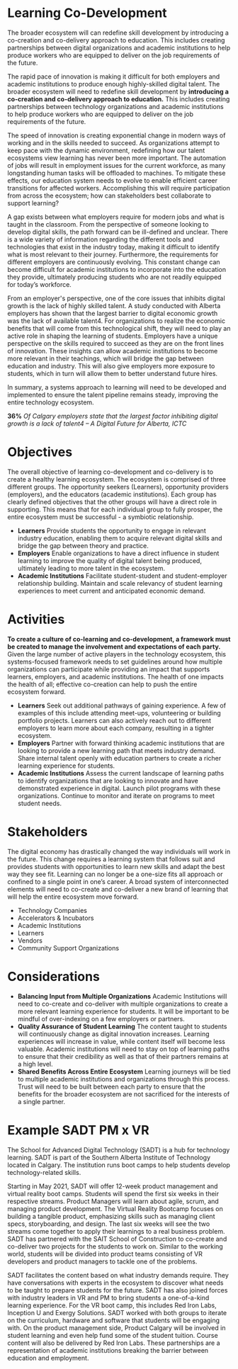 # Learning Co-Development
The broader ecosystem will can redefine skill development by introducing a co-creation and co-delivery approach to education. This includes creating partnerships between digital organizations and academic institutions to help produce workers who are equipped to deliver on the job requirements of the future.

The rapid pace of innovation is making it difficult for both employers and academic institutions to produce enough highly-skilled digital talent. The broader ecosystem will need to redefine skill development by **introducing a co-creation and co-delivery approach to education.** This includes creating partnerships between technology organizations and academic institutions to help produce workers who are equipped to deliver on the job requirements of the future.

The speed of innovation is creating exponential change in modern ways of working and in the skills needed to succeed. As organizations attempt to keep pace with the dynamic environment, redefining how our talent ecosystems view learning has never been more important. The automation of jobs will result in employment issues for the current workforce, as many longstanding human tasks will be offloaded to machines. To mitigate these effects, our education system needs to evolve to enable efficient career transitions for affected workers. Accomplishing this will require participation from across the ecosystem; how can stakeholders best collaborate to support learning?

A gap exists between what employers require for modern jobs and what is taught in the classroom. From the perspective of someone looking to develop digital skills, the path forward can be ill-defined and unclear. There is a wide variety of information regarding the different tools and technologies that exist in the industry today, making it difficult to identify what is most relevant to their journey. Furthermore, the requirements for different employers are continuously evolving. This constant change can become difficult for academic institutions to incorporate into the education they provide, ultimately producing students who are not readily equipped for today’s workforce.

From an employer's perspective, one of the core issues that inhibits digital growth is the lack of highly skilled talent. A study conducted with Alberta employers has shown that the largest barrier to digital economic growth was the lack of available talent4. For organizations to realize the economic benefits that will come from this technological shift, they will need to play an active role in shaping the learning of students. Employers have a unique perspective on the skills required to succeed as they are on the front lines of innovation. These insights can allow academic institutions to become more relevant in their teachings, which will bridge the gap between education and industry. This will also give employers more exposure to students, which in turn will allow them to better understand future hires.

In summary, a systems approach to learning will need to be developed and implemented to ensure the talent pipeline remains steady, improving the entire technology ecosystem.

**36%** *Of Calgary employers state that the largest factor inhibiting digital growth is a lack of talent4	– A Digital Future for Alberta, ICTC*

# Objectives
The overall objective of learning co-development and co-delivery is to create a healthy learning ecosystem. The ecosystem is comprised of three different groups. The opportunity seekers (Learners), opportunity providers (employers), and the educators (academic institutions). Each group has clearly defined objectives that the other groups will have a direct role in supporting. This means that for each individual group to fully prosper, the entire ecosystem must be successful - a symbiotic relationship. 
* **Learners** Provide students the opportunity to engage in relevant industry education, enabling them to acquire relevant digital skills and bridge the gap between theory and practice.
* **Employers** Enable organizations to have a direct influence in student learning to improve the quality of digital talent being produced, ultimately leading to more talent in the ecosystem.
* **Academic Institutions** Facilitate student-student and student-employer relationship building. Maintain and scale relevancy of student learning experiences to meet current and anticipated economic demand.

# Activities
**To create a culture of co-learning and co-development, a framework must be created to manage the involvement and expectations of each party.** Given the large number of active players in the technology ecosystem, this systems-focused framework needs to set guidelines around how multiple organizations can participate while providing an impact that supports learners, employers, and academic institutions. The health of one impacts the health of all; effective co-creation can help to push the entire ecosystem forward.
* **Learners** Seek out additional pathways of gaining experience. A few of examples of this include attending meet-ups, volunteering or building portfolio projects. Learners can also actively reach out to different employers to learn more about each company, resulting in a tighter ecosystem.
* **Employers** Partner with forward thinking academic institutions that are looking to provide a new learning path that meets industry demand. Share internal talent openly with education partners to create a richer learning experience for students.
* **Academic Institutions** Assess the current landscape of learning paths to identify organizations that are looking to innovate and have demonstrated experience in digital. Launch pilot programs with these organizations. Continue to monitor and iterate on programs to meet student needs.

# Stakeholders
The digital economy has drastically changed the way individuals will work in the future. This change requires a learning system that follows suit and provides students with opportunities to learn new skills and adapt the best way they see fit. Learning can no longer be a one-size fits all approach or confined to a single point in one’s career. A broad system of interconnected elements will need to co-create and co-deliver a new brand of learning that will help the entire ecosystem move forward.
* Technology Companies
* Accelerators & Incubators
* Academic Institutions
* Learners
* Vendors
* Community Support Organizations

# Considerations
* **Balancing Input from Multiple Organizations** Academic Institutions will need to co-create and co-deliver with multiple organizations to create a more relevant learning experience for students. It will be important to be mindful of over-indexing on a few employers or partners.
* **Quality Assurance of Student Learning** The content taught to students will continuously change as digital innovation increases. Learning experiences will increase in value, while content itself will become less valuable. Academic institutions will need to stay on top of learning paths to ensure that their credibility as well as that of their partners remains at a high level.
* **Shared Benefits Across Entire Ecosystem** Learning journeys will be tied to multiple academic institutions and organizations through this process. Trust will need to be built between each party to ensure that the benefits for the broader ecosystem are not sacrificed for the interests of a single partner.

# Example SADT PM x VR
The School for Advanced Digital Technology (SADT) is a hub for technology learning. SADT is part of the Southern Alberta Institute of Technology located in Calgary. The institution runs boot camps to help students develop technology-related skills. 

Starting in May 2021, SADT will offer 12-week product management and virtual reality boot camps. Students will spend the first six weeks in their respective streams. Product Managers will learn about agile, scrum, and managing product development. The Virtual Reality Bootcamp focuses on building a tangible product, emphasizing skills such as managing client specs, storyboarding, and design. The last six weeks will see the two streams come together to apply their learnings to a real business problem. SADT has partnered with the SAIT School of Construction to co-create and co-deliver two projects for the students to work on. Similar to the working world, students will be divided into product teams consisting of VR developers and product managers to tackle one of the problems.

SADT facilitates the content based on what industry demands require. They have conversations with experts in the ecosystem to discover what needs to be taught to prepare students for the future. SADT has also joined forces with industry leaders in VR and PM to bring students a one-of-a-kind learning experience. For the VR boot camp, this includes Red Iron Labs, Inception U and Exergy Solutions. SADT worked with both groups to iterate on the curriculum, hardware and software that students will be engaging with. On the product management side, Product Calgary will be involved in student learning and even help fund some of the student tuition. Course content will also be delivered by Red Iron Labs. These partnerships are a representation of academic institutions breaking the barrier between education and employment. 














